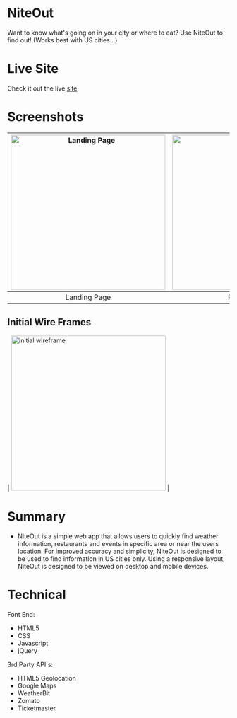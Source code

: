 # NiteOut
Want to know what's going on in your city or where to eat? Use NiteOut to find out! (Works best with US cities...)

# Live Site
Check it out the live [site](https://tranpeter08.github.io/NiteOut)

# Screenshots
| <img alt ='Landing Page' src='https://i.imgur.com/Nlod4yG.png' width='350'> | <img alt ='Results Page' src='https://i.imgur.com/bBhRRR5.png' width='350'> | <img alt ='Results not in US Page' src='https://i.imgur.com/xlRITF9.png' width='350' >
|:---:|:---:|:---:|
| Landing Page | Results page | Results Not Found In US |

## Initial Wire Frames
| <img alt='initial wireframe' src= 'https://i.imgur.com/xAFlNNH.png' width='350'> |

# Summary
- NiteOut is a simple web app that allows users to quickly find weather information, restaurants and events in specific area or near the users location. For improved accuracy and simplicity, NiteOut is designed to be used to find information in US cities only. Using a responsive layout, NiteOut is designed to be viewed on desktop and mobile devices.

# Technical
Font End:
- HTML5 
- CSS 
- Javascript 
- jQuery

3rd Party API's:
- HTML5 Geolocation
- Google Maps
- WeatherBit
- Zomato
- Ticketmaster
